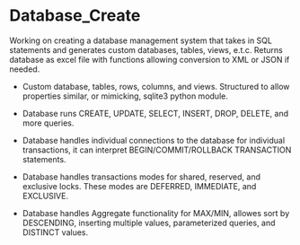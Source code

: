 # Database_Create
Working on creating a database management system that takes in SQL statements and generates custom databases, tables, views, e.t.c. Returns database as excel file with functions allowing conversion to XML or JSON if needed.

- Custom database, tables, rows, columns, and views. Structured to allow properties similar, or mimicking, sqlite3 python module.

- Database runs CREATE, UPDATE, SELECT, INSERT, DROP, DELETE, and more queries.

- Database handles individual connections to the database for individual transactions, it can interpret BEGIN/COMMIT/ROLLBACK TRANSACTION statements.

- Database handles transactions modes for shared, reserved, and exclusive locks. These modes are DEFERRED, IMMEDIATE, and EXCLUSIVE.

- Database handles Aggregate functionality for MAX/MIN, allowes sort by DESCENDING, inserting multiple values, parameterized queries, and DISTINCT values.

